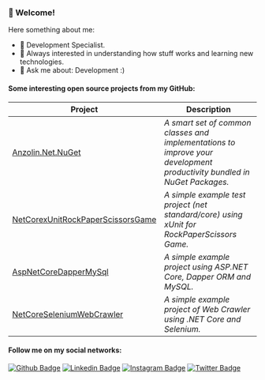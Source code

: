 ### 👋 Welcome!

Here something about me:

<!-- - 🔭 I’m currently working at [Accenture](https://www.accenture.com/) as Tech Lead and Developer. -->
- 🔭 Development Specialist.
- 👯 Always interested in understanding how stuff works and learning new technologies.
- 💬 Ask me about: Development :)

#### Some interesting open source projects from my GitHub:


| Project                                                                                           | Description                                                                                                             |
|---------------------------------------------------------------------------------------------------|-------------------------------------------------------------------------------------------------------------------------|
| [Anzolin.Net.NuGet](https://github.com/anzolin/Anzolin.Net.NuGet)                                 | _A smart set of common classes and implementations to improve your development productivity bundled in NuGet Packages._ |
| [NetCorexUnitRockPaperScissorsGame](https://github.com/anzolin/NetCorexUnitRockPaperScissorsGame) | _A simple example test project (net standard/core) using xUnit for RockPaperScissors Game._                             |
| [AspNetCoreDapperMySql](https://github.com/anzolin/AspNetCoreDapperMySql)                         | _A simple example project using ASP.NET Core, Dapper ORM and MySQL._                                                    |
| [NetCoreSeleniumWebCrawler](https://github.com/anzolin/NetCoreSeleniumWebCrawler)                 | _A simple example project of Web Crawler using .NET Core and Selenium._                                                 |
<!--
- [Anzolin.Net.NuGet](https://github.com/anzolin/Anzolin.Net.NuGet) - _A smart set of common classes and implementations to improve your development productivity bundled in NuGet Packages._
- [NetCorexUnitRockPaperScissorsGame](https://github.com/anzolin/NetCorexUnitRockPaperScissorsGame) - _A simple example test project (net standard/core) using xUnit for RockPaperScissors Game._
- [AspNetCoreDapperMySql](https://github.com/anzolin/AspNetCoreDapperMySql) - _A simple example project using ASP.NET Core, Dapper ORM and MySQL._
- [NetCoreSeleniumWebCrawler](https://github.com/anzolin/NetCoreSeleniumWebCrawler) - _A simple example project of Web Crawler using .NET Core and Selenium._
-->

#### Follow me on my social networks:
[![Github Badge](https://img.shields.io/badge/-Github-000?style=flat-square&logo=Github&logoColor=white&link=https://github.com/anzolin)](https://github.com/anzolin)
[![Linkedin Badge](https://img.shields.io/badge/-LinkedIn-blue?style=flat-square&logo=Linkedin&logoColor=white&link=https://www.linkedin.com/in/diego-anzolin/)](https://www.linkedin.com/in/diego-anzolin/)
[![Instagram Badge](https://img.shields.io/badge/-Instagram-C13584?style=flat-square&labelColor=C13584&logo=instagram&logoColor=white&link=https://www.instagram.com/anzolin/)](https://www.instagram.com/anzolin/)
[![Twitter Badge](https://img.shields.io/badge/-Twitter-blue?style=flat-square&labelColor=blue&logo=twitter&logoColor=white&link=https://twitter.com/anzolin)](https://twitter.com/anzolin)


<!--
[![AVS1508's GitHub Stats](https://github-readme-stats.vercel.app/api?username=anzolin&count_private=true&include_all_commits=true&show_icons=true)](https://github.com/anzolin)

[![Top Langs](https://github-readme-stats.vercel.app/api/top-langs/?username=anzolin&langs_count=10&count_private=true&include_all_commits=true&show_icons=true)](https://github.com/anuraghazra/github-readme-stats)

**anzolin/anzolin** is a ✨ _special_ ✨ repository because its `README.md` (this file) appears on your GitHub profile.

Here are some ideas to get you started:

- 🔭 I’m currently working on ...
- 🌱 I’m currently learning ...
- 👯 I’m looking to collaborate on ...
- 🤔 I’m looking for help with ...
- 💬 Ask me about ...
- 📫 How to reach me: ...
- 😄 Pronouns: ...
- ⚡ Fun fact: ...
-->

